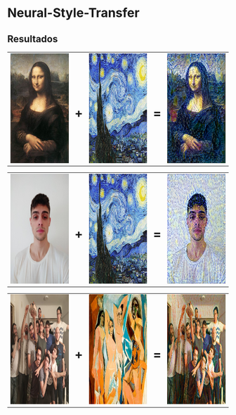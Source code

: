 # Neural-Style-Transfer

## Resultados

<table>
  <tr>
    <td><img src="https://github.com/WilliamGaggiotti/Neural-Style-Transfer/blob/main/style_images/van_gogh/mona_lisa_noche_estrellada/mona_lisa.jpg" width="250"       height="250" /> </td>
    <td><h1>+</h1></td>
    <td><img src="https://github.com/WilliamGaggiotti/Neural-Style-Transfer/blob/main/style_images/van_gogh/noche_estrellada.jpeg" width="250" height="250" /></td>
    <td><h1>=</h1></td>
    <td><img src="https://github.com/WilliamGaggiotti/Neural-Style-Transfer/blob/main/style_images/van_gogh/mona_lisa_noche_estrellada/generated/william2_van_gogh_at_iteration_3900.png" width="250" height="250" /></td>
  </tr>
 </table>
 
 <table>
  <tr>
    <td><img src="https://github.com/WilliamGaggiotti/Neural-Style-Transfer/blob/main/style_images/van_gogh/content_1_noche_estrellada/content_1.jpg" width="250"       height="250" /> </td>
    <td><h1>+</h1></td>
    <td><img src="https://github.com/WilliamGaggiotti/Neural-Style-Transfer/blob/main/style_images/van_gogh/noche_estrellada.jpeg" width="250" height="250" /></td>
    <td><h1>=</h1></td>
    <td><img src="https://github.com/WilliamGaggiotti/Neural-Style-Transfer/blob/main/style_images/van_gogh/content_1_noche_estrellada/generated/William_van_gogh_at_iteration_3900.png" width="250" height="250" /></td>
  </tr>
 </table>
 
 <table>
  <tr>
    <td><img src="https://github.com/WilliamGaggiotti/Neural-Style-Transfer/blob/main/style_images/picasso/amigos_de_avignon/amigos_de_avignon.jpeg" width="250"       height="250" /> </td>
    <td><h1>+</h1></td>
    <td><img src="https://github.com/WilliamGaggiotti/Neural-Style-Transfer/blob/main/style_images/picasso/de_avignon.jpg" width="250" height="250" /></td>
    <td><h1>=</h1></td>
    <td><img src="https://github.com/WilliamGaggiotti/Neural-Style-Transfer/blob/main/style_images/picasso/amigos_de_avignon/generated/amigos_de_avignon_at_iteration_3900.png" width="250" height="250" /></td>
  </tr>
 </table>

